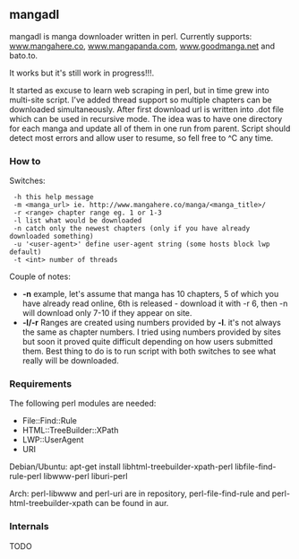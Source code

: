 ## mangadl

mangadl is manga downloader written in perl. Currently supports: www.mangahere.co, www.mangapanda.com, www.goodmanga.net and bato.to.

It works but it's still work in progress!!!.

It started as excuse to learn web scraping in perl, but in time grew into multi-site script. I've added thread support so multiple chapters can be downloaded simultaneously. After first download url is written into .dot file which can be used in recursive mode. The idea was to have one directory for each manga and update all of them in one run from parent. Script should detect most errors and allow user to resume, so fell free to ^C any time.

### How to

Switches:

```
 -h this help message
 -m <manga_url> ie. http://www.mangahere.co/manga/<manga_title>/
 -r <range> chapter range eg. 1 or 1-3
 -l list what would be downloaded
 -n catch only the newest chapters (only if you have already downloaded something)
 -u '<user-agent>' define user-agent string (some hosts block lwp default)
 -t <int> number of threads
```
Couple of notes:

* **-n** example, let's assume that manga has 10 chapters, 5 of which you have already read online, 6th is released - download it with -r 6, then -n will download only 7-10 if they appear on site.
* **-l/-r** Ranges are created using numbers provided by **-l**. it's not always the same as chapter numbers. I tried using numbers provided by sites but soon it proved quite difficult depending on how users submitted them. Best thing to do is to run script with both switches to see what really will be downloaded. 

### Requirements

The following perl modules are needed:
* File::Find::Rule
* HTML::TreeBuilder::XPath
* LWP::UserAgent
* URI

Debian/Ubuntu: apt-get install libhtml-treebuilder-xpath-perl libfile-find-rule-perl libwww-perl liburi-perl

Arch: perl-libwww and perl-uri are in repository, perl-file-find-rule and perl-html-treebuilder-xpath can be found in aur.

### Internals

TODO

